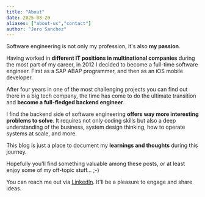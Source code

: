 ```yaml
---
title: "About"
date: 2025-08-20
aliases: ["about-us","contact"]
author: "Jero Sanchez"
---
```


Software engineering is not only my profession, it's also **my passion**.

Having worked in **different IT positions in multinational companies** during the most part of my career, in 2012 I decided to become a full-time software engineer. First as a SAP ABAP programmer, and then as an iOS mobile developer.

After four years in one of the most challenging projects you can find out there in a big tech company, the time has come to do the ultimate transition and **become a full-fledged backend engineer**.

I find the backend side of software engineering **offers way more interesting problems to solve**. It requires not only coding skills but also a deep understanding of the business, system design thinking, how to operate systems at scale, and more.

This blog is just a place to document my **learnings and thoughts** during this journey.

Hopefully you'll find something valuable among these posts, or at least enjoy some of my off-topic stuff... ;-)

You can reach me out via [LinkedIn](https://linkedin.com/in/jerosanchez). It'll be a pleasure to engage and share ideas.
